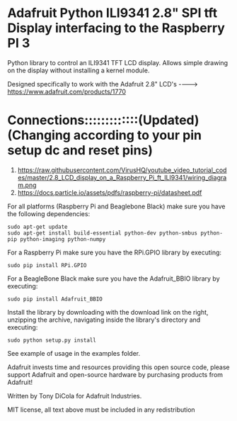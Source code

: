 Adafruit Python ILI9341 2.8" SPI tft Display interfacing to the Raspberry PI 3
=======================

Python library to control an ILI9341 TFT LCD display.  Allows simple drawing on the display without installing a kernel module.

Designed specifically to work with the Adafruit 2.8" LCD's ----> https://www.adafruit.com/products/1770

Connections:::::::::::::(Updated)(Changing according to your pin setup dc and reset pins)
=========================
1.  https://raw.githubusercontent.com/VirusHQ/youtube_video_tutorial_codes/master/2.8_LCD_display_on_a_Raspberry_Pi_ft_ILI9341/wiring_diagram.png
2.  https://docs.particle.io/assets/pdfs/raspberry-pi/datasheet.pdf

For all platforms (Raspberry Pi and Beaglebone Black) make sure you have the following dependencies:

````
sudo apt-get update
sudo apt-get install build-essential python-dev python-smbus python-pip python-imaging python-numpy
````

For a Raspberry Pi make sure you have the RPi.GPIO library by executing:

````
sudo pip install RPi.GPIO
````

For a BeagleBone Black make sure you have the Adafruit_BBIO library by executing:

````
sudo pip install Adafruit_BBIO
````

Install the library by downloading with the download link on the right, unzipping the archive, navigating inside the library's directory and executing:

````
sudo python setup.py install
````

See example of usage in the examples folder.

Adafruit invests time and resources providing this open source code, please support Adafruit and open-source hardware by purchasing products from Adafruit!

Written by Tony DiCola for Adafruit Industries.

MIT license, all text above must be included in any redistribution
